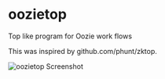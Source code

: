 oozietop
========

Top like program for Oozie work flows


This was inspired by github.com/phunt/zktop.

![oozietop Screenshot](/images/oozietoop-01.png "oozietop Screenshot")